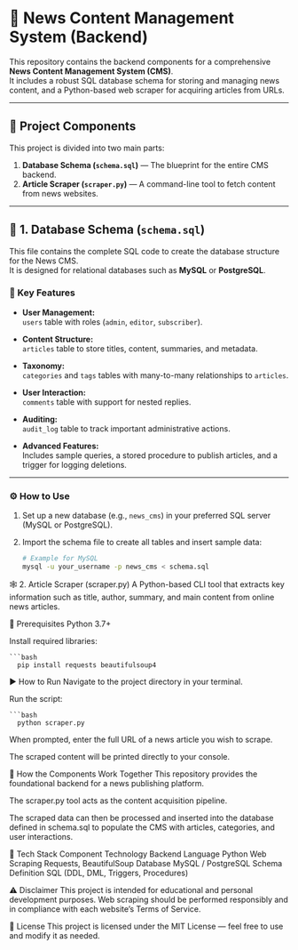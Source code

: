 # 📰 News Content Management System (Backend)

This repository contains the backend components for a comprehensive **News Content Management System (CMS)**.  
It includes a robust SQL database schema for storing and managing news content, and a Python-based web scraper for acquiring articles from URLs.

---

## 📁 Project Components

This project is divided into two main parts:

1. **Database Schema (`schema.sql`)** — The blueprint for the entire CMS backend.  
2. **Article Scraper (`scraper.py`)** — A command-line tool to fetch content from news websites.

---

## 🧩 1. Database Schema (`schema.sql`)

This file contains the complete SQL code to create the database structure for the News CMS.  
It is designed for relational databases such as **MySQL** or **PostgreSQL**.

### 🔑 Key Features

- **User Management:**  
  `users` table with roles (`admin`, `editor`, `subscriber`).

- **Content Structure:**  
  `articles` table to store titles, content, summaries, and metadata.

- **Taxonomy:**  
  `categories` and `tags` tables with many-to-many relationships to `articles`.

- **User Interaction:**  
  `comments` table with support for nested replies.

- **Auditing:**  
  `audit_log` table to track important administrative actions.

- **Advanced Features:**  
  Includes sample queries, a stored procedure to publish articles, and a trigger for logging deletions.

---

### ⚙️ How to Use

1. Set up a new database (e.g., `news_cms`) in your preferred SQL server (MySQL or PostgreSQL).  
2. Import the schema file to create all tables and insert sample data:

   ```bash
   # Example for MySQL
   mysql -u your_username -p news_cms < schema.sql
🕸️ 2. Article Scraper (scraper.py)
A Python-based CLI tool that extracts key information such as title, author, summary, and main content from online news articles.

🧠 Prerequisites
Python 3.7+

Install required libraries:

    ```bash
      pip install requests beautifulsoup4

▶️ How to Run
Navigate to the project directory in your terminal.

Run the script:

    ```bash
      python scraper.py
When prompted, enter the full URL of a news article you wish to scrape.

The scraped content will be printed directly to your console.

🔄 How the Components Work Together
This repository provides the foundational backend for a news publishing platform.

The scraper.py tool acts as the content acquisition pipeline.

The scraped data can then be processed and inserted into the database defined in schema.sql to populate the CMS with articles, categories, and user interactions.

🧱 Tech Stack
Component	Technology
Backend Language	Python
Web Scraping	Requests, BeautifulSoup
Database	MySQL / PostgreSQL
Schema Definition	SQL (DDL, DML, Triggers, Procedures)

⚠️ Disclaimer
This project is intended for educational and personal development purposes.
Web scraping should be performed responsibly and in compliance with each website’s Terms of Service.

📜 License
This project is licensed under the MIT License — feel free to use and modify it as needed.

